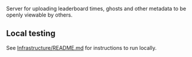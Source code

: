 Server for uploading leaderboard times, ghosts and other metadata to be openly viewable by others.

## Local testing

See [Infrastructure/README.md](../Infrastructure/README.md) for instructions to run locally.

